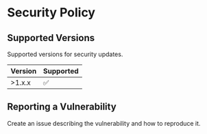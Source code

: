 # Security Policy

## Supported Versions

Supported versions for security updates.

| Version | Supported          |
| ------- | ------------------ |
| >1.x.x  | :white_check_mark: |


## Reporting a Vulnerability

Create an issue describing the vulnerability and how to reproduce it.

